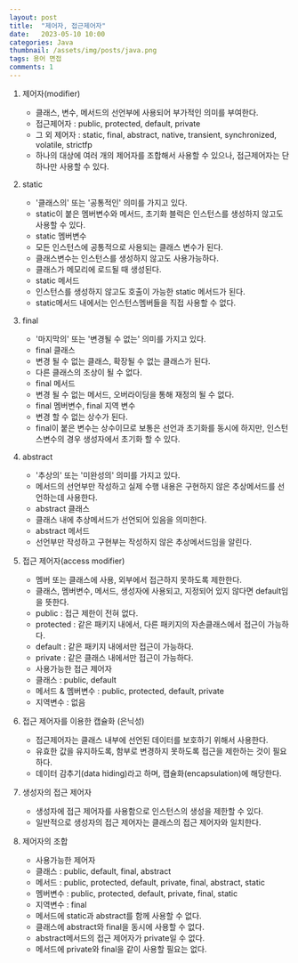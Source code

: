 ```yaml
---
layout: post
title:  "제어자, 접근제어자"
date:   2023-05-10 10:00
categories: Java
thumbnail: /assets/img/posts/java.png
tags: 용어 면접 
comments: 1
---
```


1. 제어자(modifier)
	- 클래스, 변수, 메서드의 선언부에 사용되어 부가적인 의미를 부여한다.
	- 접근제어자 : public, protected, default, private
	- 그 외 제어자 : static, final, abstract, native, transient, synchronized, volatile, strictfp
	- 하나의 대상에 여러 개의 제어자를 조합해서 사용할 수 있으나, 접근제어자는 단 하나만 사용할 수 있다.
	
2. static
	- '클래스의' 또는 '공통적인' 의미를 가지고 있다.
	- static이 붙은 멤버변수와 메서드, 초기화 블럭은 인스턴스를 생성하지 않고도 사용할 수 있다.
	- static 멤버변수
	- 모든 인스턴스에 공통적으로 사용되는 클래스 변수가 된다.
	- 클래스변수는 인스턴스를 생성하지 않고도 사용가능하다.
	- 클래스가 메모리에 로드될 때 생성된다.
	- static 메서드
	- 인스턴스를 생성하지 않고도 호출이 가능한 static 메서드가 된다.
	- static메서드 내에서는 인스턴스멤버들을 직접 사용할 수 없다.
		
3. final
	- '마지막의' 또는 '변경될 수 없는' 의미를 가지고 있다.
	- final 클래스
	- 변경 될 수 없는 클래스, 확장될 수 없는 클래스가 된다.
	- 다른 클래스의 조상이 될 수 없다.
	- final 메서드
	- 변경 될 수 없는 메서드, 오버라이딩을 통해 재정의 될 수 없다.
	- final 멤버변수, final 지역 변수
	- 변경 할 수 없는 상수가 된다.
	- final이 붙은 변수는 상수이므로 보통은 선언과 초기화를 동시에 하지만, 인스턴스변수의 경우 생성자에서 초기화 할 수 있다.

4. abstract
	- '추상의' 또는 '미완성의' 의미를 가지고 있다.
	- 메서드의 선언부만 작성하고 실제 수행 내용은 구현하지 않은 추상메서드를 선언하는데 사용한다.
	- abstract 클래스
	- 클래스 내에 추상메서드가 선언되어 있음을 의미한다.
	- abstract 메서드
	- 선언부만 작성하고 구현부는 작성하지 않은 추상메서드임을 알린다.

5. 접근 제어자(access modifier)
	- 멤버 또는 클래스에 사용, 외부에서 접근하지 못하도록 제한한다.
	- 클래스, 멤버변수, 메서드, 생성자에 사용되고, 지정되어 있지 않다면 default임을 뜻한다.
	- public : 접근 제한이 전혀 없다.
	- protected : 같은 패키지 내에서, 다른 패키지의 자손클래스에서 접근이 가능하다.
	- default : 같은 패키지 내에서만 접근이 가능하다.
	- private : 같은 클래스 내에서만 접근이 가능하다.
	- 사용가능한 접근 제어자
	- 클래스 : public, default
	- 메서드 & 멤버변수 : public, protected, default, private
	- 지역변수 : 없음

6. 접근 제어자를 이용한 캡슐화 (은닉성)
	- 접근제어자는 클래스 내부에 선언된 데이터를 보호하기 위해서 사용한다.
	- 유효한 값을 유지하도록, 함부로 변경하지 못하도록 접근을 제한하는 것이 필요하다.
	- 데이터 감추기(data hiding)라고 하며, 캡슐화(encapsulation)에 해당한다.

7. 생성자의 접근 제어자
	- 생성자에 접근 제어자를 사용함으로 인스턴스의 생성을 제한할 수 있다.
	- 일반적으로 생성자의 접근 제어자는 클래스의 접근 제어자와 일치한다.

8. 제어자의 조합
	- 사용가능한 제어자
	- 클래스 : public, default, final, abstract
	- 메서드 : public, protected, default, private, final, abstract, static
	- 멤버변수 : public, protected, default, private, final, static
	- 지역변수 : final
	- 메서드에 static과 abstract를 함께 사용할 수 없다.
	- 클래스에 abstract와 final을 동시에 사용할 수 없다.
	- abstract메서드의 접근 제어자가 private일 수 없다.
	- 메서드에 private와 final을 같이 사용할 필요는 없다.
